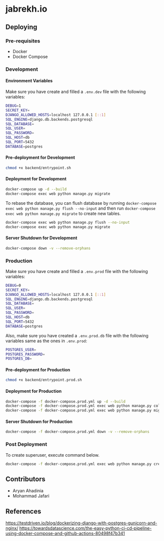 # jabrekh.io

## Deploying

### Pre-requisites

- Docker
- Docker Compose

### Development

#### Environment Variables

Make sure you have create and filled a `.env.dev` file with the following variables:

```bash
DEBUG=1
SECRET_KEY=
DJANGO_ALLOWED_HOSTS=localhost 127.0.0.1 [::1]
SQL_ENGINE=django.db.backends.postgresql
SQL_DATABASE=
SQL_USER=
SQL_PASSWORD=
SQL_HOST=db
SQL_PORT=5432
DATABASE=postgres
```

#### Pre-deployment for Development

```bash
chmod +x backend/entrypoint.sh
```

#### Deployment for Development

```bash
docker-compose up -d --build
docker-compose exec web python manage.py migrate
```

To rebase the database, you can flush database by running `docker-compose exec web python manage.py flush --no-input` and then run `docker-compose exec web python manage.py migrate` to create new tables.

```bash
docker-compose exec web python manage.py flush --no-input
docker-compose exec web python manage.py migrate
```

#### Server Shutdown for Development

```bash
docker-compose down -v --remove-orphans
```

### Production

Make sure you have create and filled a `.env.prod` file with the following variables:

```bash
DEBUG=0
SECRET_KEY=
DJANGO_ALLOWED_HOSTS=localhost 127.0.0.1 [::1]
SQL_ENGINE=django.db.backends.postgresql
SQL_DATABASE=
SQL_USER=
SQL_PASSWORD=
SQL_HOST=db
SQL_PORT=5432
DATABASE=postgres
```

Also, make sure you have created a `.env.prod.db` file with the following variables same as the ones in `.env.prod`:

```bash
POSTGRES_USER=
POSTGRES_PASSWORD=
POSTGRES_DB=
```

#### Pre-deployment for Production

```bash
chmod +x backend/entrypoint.prod.sh
```

#### Deployment for Production

```bash
docker-compose -f docker-compose.prod.yml up -d --build
docker-compose -f docker-compose.prod.yml exec web python manage.py collectstatic --no-input --clear
docker-compose -f docker-compose.prod.yml exec web python manage.py migrate --noinput
```

#### Server Shutdown for Production

```bash
docker-compose -f docker-compose.prod.yml down -v --remove-orphans
```

### Post Deployment

To create superuser, execute command below.

```bash
docker-compose -f docker-compose.prod.yml exec web python manage.py createsuperuser
```

## Contributors

- Aryan Ahadinia
- Mohammad Jafari

## References

<https://testdriven.io/blog/dockerizing-django-with-postgres-gunicorn-and-nginx/>
<https://towardsdatascience.com/the-easy-python-ci-cd-pipeline-using-docker-compose-and-github-actions-80498f47b341>
